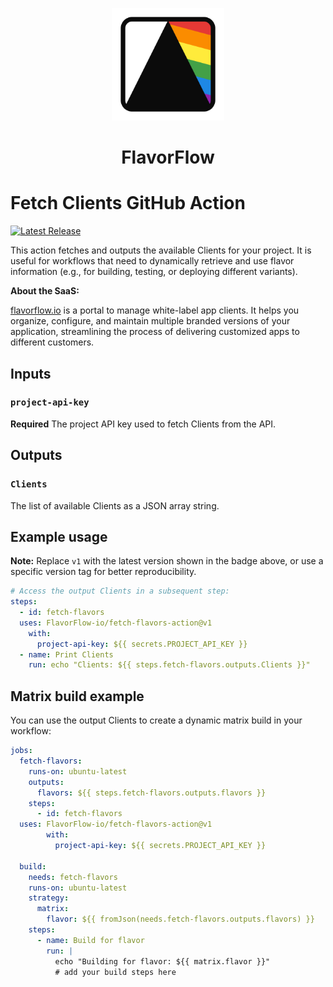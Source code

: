 <p align="center">
  <img src="./flavorflow_logo.png" alt="FlavorFlow Logo" width="180" />
  <h1 align="center">FlavorFlow</h1>
</p>

# Fetch Clients GitHub Action

[![Latest Release](https://img.shields.io/github/v/release/FlavorFlow-io/fetch-flavors-action?label=latest%20version)](https://github.com/FlavorFlow-io/fetch-flavors-action/releases)

This action fetches and outputs the available Clients for your project. It is useful for workflows that need to dynamically retrieve and use flavor information (e.g., for building, testing, or deploying different variants).

**About the SaaS:**

[flavorflow.io](https://flavorflow.io) is a portal to manage white-label app clients. It helps you organize, configure, and maintain multiple branded versions of your application, streamlining the process of delivering customized apps to different customers.

## Inputs

### `project-api-key`

**Required** The project API key used to fetch Clients from the API.

## Outputs

### `Clients`

The list of available Clients as a JSON array string.


## Example usage

**Note:** Replace `v1` with the latest version shown in the badge above, or use a specific version tag for better reproducibility.

```yaml
# Access the output Clients in a subsequent step:
steps:
  - id: fetch-flavors
  uses: FlavorFlow-io/fetch-flavors-action@v1
    with:
      project-api-key: ${{ secrets.PROJECT_API_KEY }}
  - name: Print Clients
    run: echo "Clients: ${{ steps.fetch-flavors.outputs.Clients }}"
```

## Matrix build example

You can use the output Clients to create a dynamic matrix build in your workflow:

```yaml
jobs:
  fetch-flavors:
    runs-on: ubuntu-latest
    outputs:
      flavors: ${{ steps.fetch-flavors.outputs.flavors }}
    steps:
      - id: fetch-flavors
  uses: FlavorFlow-io/fetch-flavors-action@v1
        with:
          project-api-key: ${{ secrets.PROJECT_API_KEY }}

  build:
    needs: fetch-flavors
    runs-on: ubuntu-latest
    strategy:
      matrix:
        flavor: ${{ fromJson(needs.fetch-flavors.outputs.flavors) }}
    steps:
      - name: Build for flavor
        run: |
          echo "Building for flavor: ${{ matrix.flavor }}"
          # add your build steps here
```